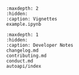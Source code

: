 ```{include} ../README.md
```

```{toctree}
:maxdepth: 2
:hidden:
:caption: Vignettes
example.ipynb

```

```{toctree}
:maxdepth: 1
:hidden:
:caption: Developer Notes
changelog.md
contributing.md
conduct.md
autoapi/index
```